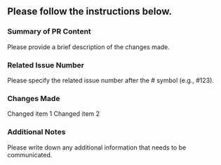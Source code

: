 ## Please follow the instructions below.

### Summary of PR Content

Please provide a brief description of the changes made.

### Related Issue Number

Please specify the related issue number after the # symbol (e.g., #123).

### Changes Made

Changed item 1
Changed item 2

### Additional Notes

Please write down any additional information that needs to be communicated.
